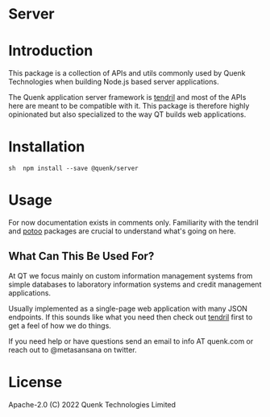 Server
=====

# Introduction
This package is a collection of APIs and utils commonly used by Quenk 
Technologies when building Node.js based server applications.

The Quenk application server framework is [tendril](1) and most of the APIs
here are meant to be compatible with it. This package is therefore highly 
opinionated but also specialized to the way QT builds web applications.

# Installation

``sh 
npm install --save @quenk/server
``

# Usage

For now documentation exists in comments only. Familiarity with the tendril and
[potoo](2) packages are crucial to understand what's going on here.

## What Can This Be Used For?

At QT we focus mainly on custom information management systems from simple
databases to laboratory information systems and credit management applications.

Usually implemented as a single-page web application with many JSON endpoints.
If this sounds like what you need then check out [tendril](1) first to get a
feel of how we do things.

If you need help or have questions send an email to info AT quenk.com or reach
out to @metasansana on twitter.

# License

Apache-2.0 (C) 2022 Quenk Technologies Limited

[1]: https://github.com/quenktechnologies/tendril
[2]: https://github.com/quenktechnologies/potoo
